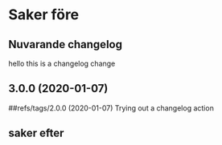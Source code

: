 # Saker före

## Nuvarande changelog

hello this is a changelog change

## 3.0.0 (2020-01-07)

##refs/tags/2.0.0 (2020-01-07)
Trying out a changelog action


## saker efter
